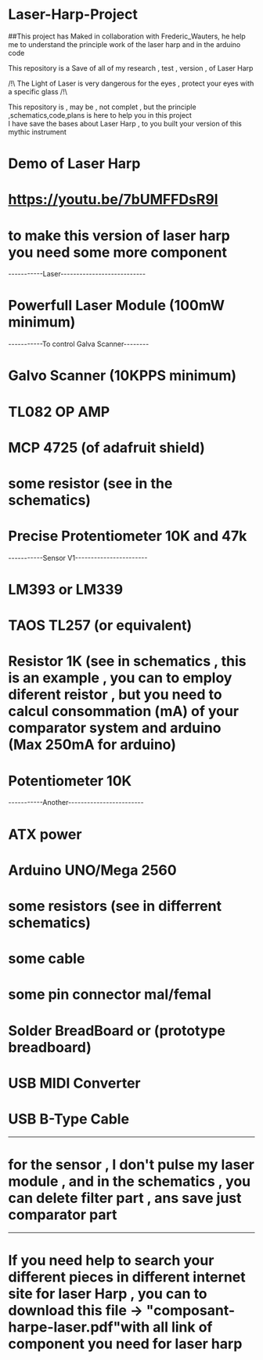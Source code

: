# Laser-Harp-Project

##This project has Maked in collaboration with Frederic_Wauters, he help me to understand the principle work of the laser harp and in the arduino code 

 This repository is a Save of all of my research , test , version , of Laser Harp     

/!\ The Light of Laser is very dangerous for the eyes , protect your eyes with a specific glass /!\  

 This repository is , may be , not complet , but the principle ,schematics,code,plans is here to help you in this project   
 I have save the bases about Laser Harp , to you built your version of this mythic instrument   

# Demo of Laser Harp
# https://youtu.be/7bUMFFDsR9I

# to make this version of laser harp you need some more component 
-----------Laser---------------------------
# Powerfull Laser Module (100mW minimum)
-----------To control Galva Scanner--------
# Galvo Scanner (10KPPS minimum) 
# TL082 OP AMP
# MCP 4725 (of adafruit shield) 
# some resistor (see in the schematics)
# Precise Protentiometer 10K and 47k
-----------Sensor V1-----------------------
# LM393 or LM339
# TAOS TL257 (or equivalent)
# Resistor 1K (see in schematics , this is an example , you can to employ diferent reistor , but you need to calcul consommation (mA) of your comparator system and arduino (Max 250mA for arduino)  
# Potentiometer 10K
-----------Another------------------------
# ATX power
# Arduino UNO/Mega 2560
# some resistors (see in differrent schematics)
# some cable
# some pin connector mal/femal
# Solder BreadBoard or (prototype breadboard)
# USB MIDI Converter
# USB B-Type Cable
--------------------------------------------
# for the sensor , I don't pulse my laser module , and in the schematics , you can delete filter part , ans save just comparator part
--------------------------------------------
# If you need help to search your different pieces in different internet site for laser Harp , you can to download this file -> "composant-harpe-laser.pdf"with all link of component you need for laser harp


